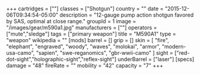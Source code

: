 +++
cartridges = [""]
classes = ["Shotgun"]
country = ""
date = "2015-12-06T09:34:54-05:00"
description = "12-gauge pump action shotgun favored by SAS, optimal at close range."
groupId = 1
image = "/images/gear/m590a1.jpg"
manufacturers = [""]
operators = ["mute","sledge"]
tags = ["primary weapon"]
title = "M590A1"
type = "weapon"
wikipedia = ""
[mods]
  barrel = []
  grip = []
  skin = [
    "fire",
    "elephant",
    "engraved",
    "woody",
    "waves",
    "molokai",
    "armor",
    "modern-usa-camo",
    "sapien",
    "swe-reganomics",
    "gbr-wwii-camo"
  ]
  sight = ["red-dot-sight","holographic-sight","reflex-sight"]
  underBarrel = ["laser"]
[specs]
  damage = "48"
  fireRate = ""
  mobility = "42"
  capacity = "7"
+++
